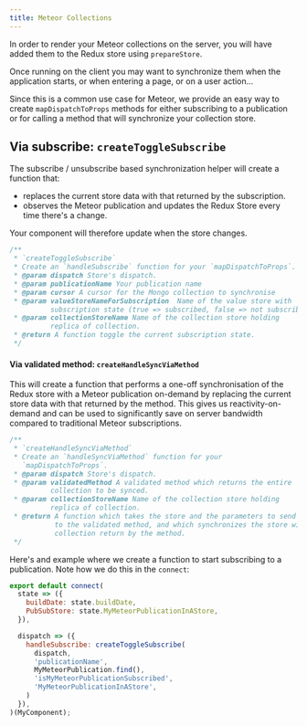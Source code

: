 ```yaml
---
title: Meteor Collections
---
```


In order to render your Meteor collections on the server, you will have added
them to the Redux store using `prepareStore`.

Once running on the client you may want to synchronize them when the application starts,
or when entering a page, or on a user action...

Since this is a common use case for Meteor, we provide an easy way to create
`mapDispatchToProps` methods for either subscribing to a publication or for calling a
method that will synchronize your collection store.

## Via subscribe: `createToggleSubscribe`

The subscribe / unsubscribe based synchronization helper will create a function that:

* replaces the current store data with that returned by the subscription.
* observes the Meteor publication and updates the Redux Store every time there's a change.

Your component will therefore update when the store changes.

```js
/**
 * `createToggleSubscribe`
 * Create an `handleSubscribe` function for your `mapDispatchToProps`.
 * @param dispatch Store's dispatch.
 * @param publicationName Your publication name
 * @param cursor A cursor for the Mongo collection to synchronise
 * @param valueStoreNameForSubscription  Name of the value store with
          subscription state (true => subscribed, false => not subscribed).
 * @param collectionStoreName Name of the collection store holding
          replica of collection.
 * @return A function toggle the current subscription state.
 */
```

#### Via validated method: `createHandleSyncViaMethod`

This will create a function that performs a one-off synchronisation of the Redux store with
a Meteor publication on-demand by replacing the current store data with that
returned by the method. This gives us reactivity-on-demand and can be used to significantly
save on server bandwidth compared to traditional Meteor subscriptions.

```js
/**
 * `createHandleSyncViaMethod`
 * Create an `handleSyncViaMethod` function for your
   `mapDispatchToProps`.
 * @param dispatch Store's dispatch.
 * @param validatedMethod A validated method which returns the entire
          collection to be synced.
 * @param collectionStoreName Name of the collection store holding
          replica of collection.
 * @return A function which takes the store and the parameters to send
           to the validated method, and which synchronizes the store with the
           collection return by the method.
 */
```

Here's and example where we create a function to start subscribing to a publication. Note how we do this in the
`connect`:

````js
export default connect(
  state => ({
    buildDate: state.buildDate,
    PubSubStore: state.MyMeteorPublicationInAStore,
  }),

  dispatch => ({
    handleSubscribe: createToggleSubscribe(
      dispatch,
      'publicationName',
      MyMeteorPublication.find(),
      'isMyMeteorPublicationSubscribed',
      'MyMeteorPublicationInAStore',
    )
  }),
)(MyComponent);
````
